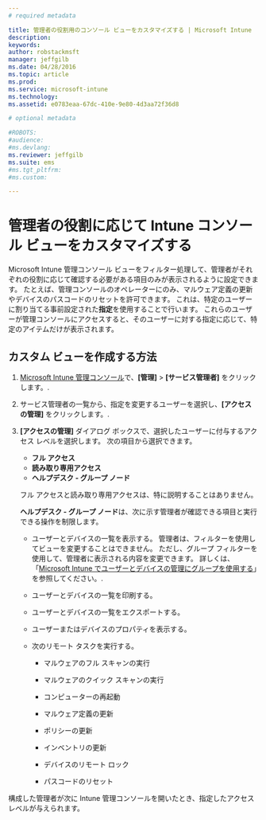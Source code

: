 ```yaml
---
# required metadata

title: 管理者の役割用のコンソール ビューをカスタマイズする | Microsoft Intune
description:
keywords:
author: robstackmsft
manager: jeffgilb
ms.date: 04/28/2016
ms.topic: article
ms.prod:
ms.service: microsoft-intune
ms.technology:
ms.assetid: e0783eaa-67dc-410e-9e80-4d3aa72f36d8

# optional metadata

#ROBOTS:
#audience:
#ms.devlang:
ms.reviewer: jeffgilb
ms.suite: ems
#ms.tgt_pltfrm:
#ms.custom:

---
```


# 管理者の役割に応じて Intune コンソール ビューをカスタマイズする
Microsoft Intune 管理コンソール ビューをフィルター処理して、管理者がそれぞれの役割に応じて確認する必要がある項目のみが表示されるように設定できます。 たとえば、管理コンソールのオペレーターにのみ、マルウェア定義の更新やデバイスのパスコードのリセットを許可できます。 これは、特定のユーザーに割り当てる事前設定された**指定**を使用することで行います。 これらのユーザーが管理コンソールにアクセスすると、そのユーザーに対する指定に応じて、特定のアイテムだけが表示されます。

## カスタム ビューを作成する方法

1.  [Microsoft Intune 管理コンソール](https://manage.microsoft.com)で、**[管理]**  &gt;  **[サービス管理者]** をクリックします。.

2.  サービス管理者の一覧から、指定を変更するユーザーを選択し、**[アクセスの管理]** をクリックします。.

3.  **[アクセスの管理]** ダイアログ ボックスで、選択したユーザーに付与するアクセス レベルを選択します。 次の項目から選択できます。

    -   **フル アクセス**
    -   **読み取り専用アクセス**
    -   **ヘルプデスク - グループ ノード**

    フル アクセスと読み取り専用アクセスは、特に説明することはありません。 <!--- **Helpdesk - Groups Node** allows users to choose from one of the following designations that provide custom levels of access to the [!INCLUDE[wit_nextref](../includes/wit_nextref_md.md)] admin console:--->

    **ヘルプデスク - グループ ノード**は、次に示す管理者が確認できる項目と実行できる操作を制限します。

    -   ユーザーとデバイスの一覧を表示する。 管理者は、フィルターを使用してビューを変更することはできません。 ただし、グループ フィルターを使用して、管理者に表示される内容を変更できます。 詳しくは、「[Microsoft Intune でユーザーとデバイスの管理にグループを使用する](use-groups-to-manage-users-and-devices-with-microsoft-intune.md)」を参照してください。.

    -   ユーザーとデバイスの一覧を印刷する。

    -   ユーザーとデバイスの一覧をエクスポートする。

    -   ユーザーまたはデバイスのプロパティを表示する。

    -   次のリモート タスクを実行する。

        -   マルウェアのフル スキャンの実行

        -   マルウェアのクイック スキャンの実行

        -   コンピューターの再起動

        -   マルウェア定義の更新

        -   ポリシーの更新

        -   インベントリの更新

        -   デバイスのリモート ロック

        -   パスコードのリセット

構成した管理者が次に Intune 管理コンソールを開いたとき、指定したアクセス レベルが与えられます。


<!--HONumber=May16_HO1-->


